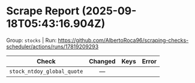# Scrape Report (2025-09-18T05:43:16.904Z)

Group: `stocks`  |  Run: https://github.com/AlbertoRoca96/scraping-checks-scheduler/actions/runs/17819209293

| Check | Changed | Keys | Error |
|---|:---:|:--|:--|
| `stock_ntdoy_global_quote` | — |  |  |
